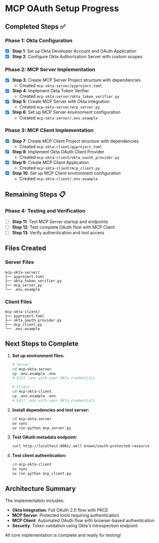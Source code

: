# MCP OAuth Setup Progress

## Completed Steps ✅

### Phase 1: Okta Configuration
- [x] **Step 1**: Set up Okta Developer Account and OAuth Application
- [x] **Step 2**: Configure Okta Authorization Server with custom scopes

### Phase 2: MCP Server Implementation
- [x] **Step 3**: Create MCP Server Project structure with dependencies
  - Created `mcp-okta-server/pyproject.toml`
- [x] **Step 4**: Implement Okta Token Verifier
  - Created `mcp-okta-server/okta_token_verifier.py`
- [x] **Step 5**: Create MCP Server with Okta integration
  - Created `mcp-okta-server/mcp_server.py`
- [x] **Step 6**: Set up MCP Server environment configuration
  - Created `mcp-okta-server/.env.example`

### Phase 3: MCP Client Implementation
- [x] **Step 7**: Create MCP Client Project structure with dependencies
  - Created `mcp-okta-client/pyproject.toml`
- [x] **Step 8**: Implement Okta OAuth Client Provider
  - Created `mcp-okta-client/okta_oauth_provider.py`
- [x] **Step 9**: Create MCP Client Application
  - Created `mcp-okta-client/mcp_client.py`
- [x] **Step 10**: Set up MCP Client environment configuration
  - Created `mcp-okta-client/.env.example`

## Remaining Steps 📋

### Phase 4: Testing and Verification
- [ ] **Step 11**: Test MCP Server startup and endpoints
- [ ] **Step 12**: Test complete OAuth flow with MCP Client
- [ ] **Step 13**: Verify authentication and tool access

## Files Created

### Server Files
```
mcp-okta-server/
├── pyproject.toml
├── okta_token_verifier.py
├── mcp_server.py
└── .env.example
```

### Client Files
```
mcp-okta-client/
├── pyproject.toml
├── okta_oauth_provider.py
├── mcp_client.py
└── .env.example
```

## Next Steps to Complete

1. **Set up environment files:**
   ```bash
   # Server
   cd mcp-okta-server
   cp .env.example .env
   # Edit .env with your Okta credentials
   
   # Client
   cd mcp-okta-client
   cp .env.example .env
   # Edit .env with your Okta credentials
   ```

2. **Install dependencies and test server:**
   ```bash
   cd mcp-okta-server
   uv sync
   uv run python mcp_server.py
   ```

3. **Test OAuth metadata endpoint:**
   ```bash
   curl http://localhost:8001/.well-known/oauth-protected-resource
   ```

4. **Test client authentication:**
   ```bash
   cd mcp-okta-client
   uv sync
   uv run python mcp_client.py
   ```

## Architecture Summary

The implementation includes:
- **Okta Integration**: Full OAuth 2.0 flow with PKCE
- **MCP Server**: Protected tools requiring authentication
- **MCP Client**: Automated OAuth flow with browser-based authentication
- **Security**: Token validation using Okta's introspection endpoint

All core implementation is complete and ready for testing!